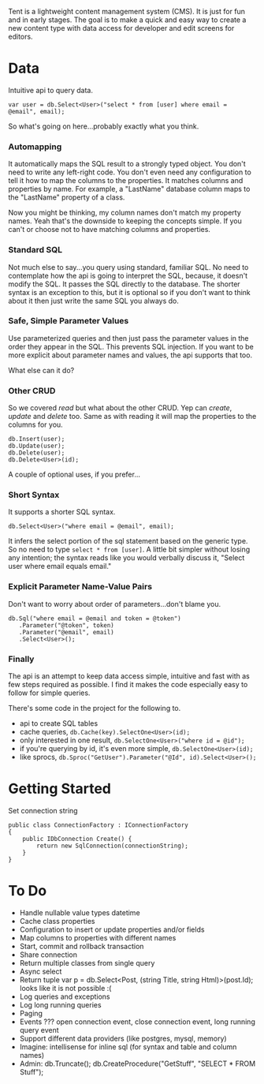 ﻿Tent is a lightweight content management system (CMS). It is just for fun and in early stages. The goal is to make a quick and easy way to create a new content type with data access for developer and edit screens for editors.

# Data

Intuitive api to query data.

```
var user = db.Select<User>("select * from [user] where email = @email", email);
```

So what's going on here...probably exactly what you think.

### Automapping

It automatically maps the SQL result to a strongly typed object. 
You don't need to write any left-right code.
You don't even need any configuration to tell it how to map the columns to the properties.
It matches columns and properties by name. 
For example, a "LastName" database column maps to the "LastName" property of a class.

Now you might be thinking, my column names don't match my property names.
Yeah that's the downside to keeping the concepts simple. 
If you can't or choose not to have matching columns and properties.

### Standard SQL

Not much else to say...you query using standard, familiar SQL.
No need to contemplate how the api is going to interpret the SQL,
because, it doesn't modify the SQL. It passes the SQL directly to the database.
The shorter syntax is an exception to this, but it is optional so if you don't
want to think about it then just write the same SQL you always do.

### Safe, Simple Parameter Values

Use parameterized queries and then just pass the parameter values in the order they appear in the SQL.
This prevents SQL injection.
If you want to be more explicit about parameter names and values, the api supports that too.

What else can it do?

### Other CRUD

So we covered *read* but what about the other CRUD.
Yep can *create*, *update* and *delete* too.
Same as with reading it will map the properties to the columns for you.

```
db.Insert(user);
db.Update(user);
db.Delete(user);
db.Delete<User>(id);
```

A couple of optional uses, if you prefer...

### Short Syntax

It supports a shorter SQL syntax.

```
db.Select<User>("where email = @email", email);
```

It infers the select portion of the sql statement based on the generic type.
So no need to type `select * from [user]`.
A little bit simpler without losing any intention; 
the syntax reads like you would verbally discuss it, "Select user where email equals email."

### Explicit Parameter Name-Value Pairs

Don't want to worry about order of parameters...don't blame you.

```
db.Sql("where email = @email and token = @token")
   .Parameter("@token", token)
   .Parameter("@email", email)
   .Select<User>();
```

### Finally

The api is an attempt to keep data access simple, intuitive and fast with as few steps required as possible.
I find it makes the code especially easy to follow for simple queries.

There's some code in the project for the following to.

* api to create SQL tables
* cache queries, `db.Cache(key).SelectOne<User>(id);`
* only interested in one result, `db.SelectOne<User>("where id = @id");`
* if you're querying by id, it's even more simple, `db.SelectOne<User>(id);`
* like sprocs, `db.Sproc("GetUser").Parameter("@Id", id).Select<User>();`

# Getting Started

Set connection string

```
public class ConnectionFactory : IConnectionFactory
{
	public IDbConnection Create() {
		return new SqlConnection(connectionString);
	}
}
```

# To Do
* Handle nullable value types datetime
* Cache class properties
* Configuration to insert or update properties and/or fields
* Map columns to properties with different names
* Start, commit and rollback transaction
* Share connection
* Return multiple classes from single query
* Async select
* Return tuple var p = db.Select<Post, (string Title, string Html)>(post.Id); looks like it is not possible :(
* Log queries and exceptions
* Log long running queries
* Paging
* Events ??? open connection event, close connection event, long running query event
* Support different data providers (like postgres, mysql, memory)
* Imagine: intellisense for inline sql (for syntax and table and column names)
* Admin: db.Truncate<T>(); db.CreateProcedure("GetStuff", "SELECT * FROM Stuff");